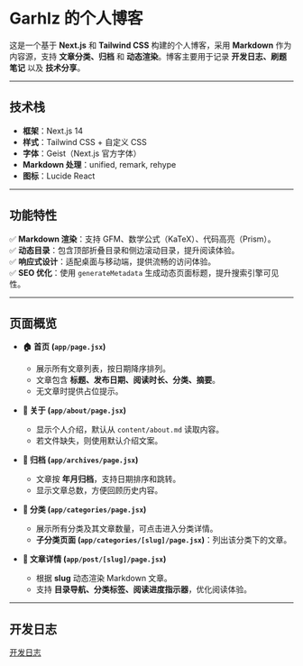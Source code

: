 # **Garhlz 的个人博客**  
这是一个基于 **Next.js** 和 **Tailwind CSS** 构建的个人博客，采用 **Markdown** 作为内容源，支持 **文章分类、归档** 和 **动态渲染**。博客主要用于记录 **开发日志、刷题笔记** 以及 **技术分享**。  

---

## **技术栈**  
- **框架**：Next.js 14  
- **样式**：Tailwind CSS + 自定义 CSS  
- **字体**：Geist（Next.js 官方字体）  
- **Markdown 处理**：unified, remark, rehype  
- **图标**：Lucide React  

---

## **功能特性**  
✅ **Markdown 渲染**：支持 GFM、数学公式（KaTeX）、代码高亮（Prism）。  
✅ **动态目录**：包含顶部折叠目录和侧边滚动目录，提升阅读体验。  
✅ **响应式设计**：适配桌面与移动端，提供流畅的访问体验。  
✅ **SEO 优化**：使用 `generateMetadata` 生成动态页面标题，提升搜索引擎可见性。  

---

## **页面概览**  
- **🏠 首页 (`app/page.jsx`)**  
  - 展示所有文章列表，按日期降序排列。  
  - 文章包含 **标题、发布日期、阅读时长、分类、摘要**。  
  - 无文章时提供占位提示。  

- **👤 关于 (`app/about/page.jsx`)**  
  - 显示个人介绍，默认从 `content/about.md` 读取内容。  
  - 若文件缺失，则使用默认介绍文案。  

- **📁 归档 (`app/archives/page.jsx`)**  
  - 文章按 **年月归档**，支持日期排序和跳转。  
  - 显示文章总数，方便回顾历史内容。  

- **📂 分类 (`app/categories/page.jsx`)**  
  - 展示所有分类及其文章数量，可点击进入分类详情。  
  - **子分类页面 (`app/categories/[slug]/page.jsx`)**：列出该分类下的文章。  

- **📝 文章详情 (`app/post/[slug]/page.jsx`)**  
  - 根据 **slug** 动态渲染 Markdown 文章。  
  - 支持 **目录导航、分类标签、阅读进度指示器**，优化阅读体验。  

---
## 开发日志
[开发日志](/content/博客开发日志.md)